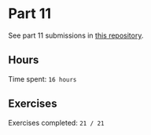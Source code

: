 # Part 11

See part 11 submissions in [this repository](https://github.com/rikurauhala/full-stack-open-pokedex).

## Hours

Time spent: `16 hours`

## Exercises

Exercises completed: `21 / 21`
